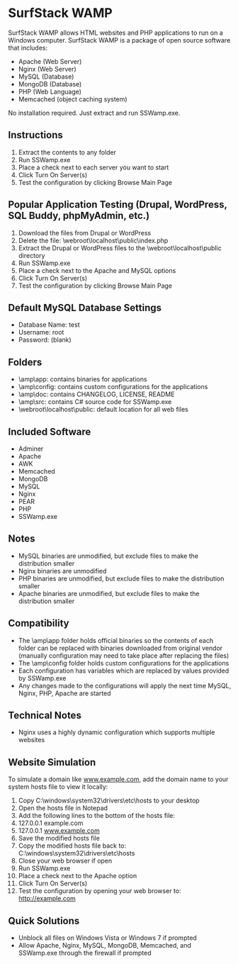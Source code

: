SurfStack WAMP
==============
SurfStack WAMP allows HTML websites and PHP applications to run on a Windows
computer. SurfStack WAMP is a package of open source software that includes:
- Apache (Web Server)
- Nginx (Web Server)
- MySQL (Database)
- MongoDB (Database)
- PHP (Web Language)
- Memcached (object caching system)

No installation required. Just extract and run SSWamp.exe.

Instructions
------------
1. Extract the contents to any folder
2. Run SSWamp.exe
3. Place a check next to each server you want to start
4. Click Turn On Server(s)
5. Test the configuration by clicking Browse Main Page

Popular Application Testing (Drupal, WordPress, SQL Buddy, phpMyAdmin, etc.)
----------------------------------------------------------------------------
1. Download the files from Drupal or WordPress
2. Delete the file: \webroot\localhost\public\index.php
3. Extract the Drupal or WordPress files to the \webroot\localhost\public directory
4. Run SSWamp.exe
5. Place a check next to the Apache and MySQL options
6. Click Turn On Server(s)
7. Test the configuration by clicking Browse Main Page

Default MySQL Database Settings
-------------------------------
- Database Name: test
- Username: root
- Password: (blank)

Folders
-------
- \amp\app: contains binaries for applications
- \amp\config: contains custom configurations for the applications
- \amp\doc: contains CHANGELOG, LICENSE, README
- \amp\src: contains C# source code for SSWamp.exe
- \webroot\localhost\public: default location for all web files 

Included Software
-----------------
- Adminer
- Apache
- AWK
- Memcached
- MongoDB
- MySQL
- Nginx
- PEAR
- PHP
- SSWamp.exe

Notes
-----
- MySQL binaries are unmodified, but exclude files to make the distribution smaller
- Nginx binaries are unmodified
- PHP binaries are unmodified, but exclude files to make the distribution smaller
- Apache binaries are unmodified, but exclude files to make the distribution smaller

Compatibility
-------------
- The \amp\app folder holds official binaries so the contents of each folder
can be replaced with binaries downloaded from original vendor (manually
configuration may need to take place after replacing the files)
- The \amp\config folder holds custom configurations for the applications
- Each configuration has variables which are replaced by values provided by
SSWamp.exe
- Any changes made to the configurations will apply the next time MySQL, Nginx,
PHP, Apache are started

Technical Notes
---------------
- Nginx uses a highly dynamic configuration which supports multiple websites

Website Simulation
------------------
To simulate a domain like www.example.com, add the domain name to your system hosts file to view it locally:

1. Copy C:\windows\system32\drivers\etc\hosts to your desktop
2. Open the hosts file in Notepad
3. Add the following lines to the bottom of the hosts file:
4. 127.0.0.1  example.com
5. 127.0.0.1  www.example.com
6. Save the modified hosts file
7. Copy the modified hosts file back to: C:\windows\system32\drivers\etc\hosts
8. Close your web browser if open
9. Run SSWamp.exe
10. Place a check next to the Apache option
11. Click Turn On Server(s)
12. Test the configuration by opening your web browser to: http://example.com

Quick Solutions
---------------
- Unblock all files on Windows Vista or Windows 7 if prompted
- Allow Apache, Nginx, MySQL, MongoDB, Memcached, and SSWamp.exe through the
firewall if prompted